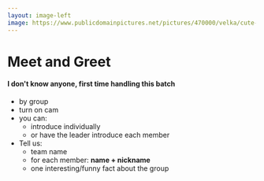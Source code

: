 ```yaml
---
layout: image-left
image: https://www.publicdomainpictures.net/pictures/470000/velka/cute-puppy-dog-cartoon.jpg
---
```


# Meet and Greet

#### I don't know anyone, first time handling this batch

- by group
- turn on cam
- you can:
  * introduce individually
  * or have the leader introduce each member
- Tell us:
  * team name
  * for each member: **name + nickname**
  * one interesting/funny fact about the group <twemoji-face-with-tears-of-joy />